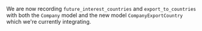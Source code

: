 We are now recording `future_interest_countries` 
and `export_to_countries` with both the `Company` model and the new model `CompanyExportCountry` 
which we're currently integrating.